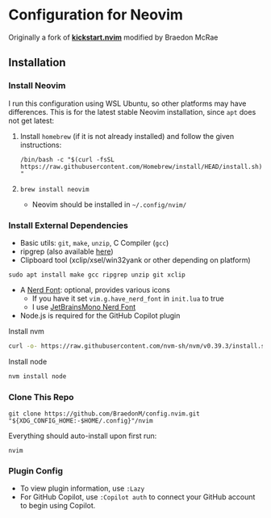 # Configuration for Neovim
Originally a fork of [**kickstart.nvim**](https://github.com/nvim-lua/kickstart.nvim) modified by Braedon McRae

## Installation

### Install Neovim

I run this configuration using WSL Ubuntu, so other platforms may have differences.
This is for the latest stable Neovim installation, since `apt` does not get latest:

1. Install `homebrew` (if it is not already installed) and follow the given instructions:

	`/bin/bash -c "$(curl -fsSL https://raw.githubusercontent.com/Homebrew/install/HEAD/install.sh)"`
3. `brew install neovim`

	- Neovim should be installed in `~/.config/nvim/`

### Install External Dependencies

- Basic utils: `git`, `make`, `unzip`, C Compiler (`gcc`)
- ripgrep (also available [here](https://github.com/BurntSushi/ripgrep#installation))
- Clipboard tool (xclip/xsel/win32yank or other depending on platform)
```
sudo apt install make gcc ripgrep unzip git xclip
```
- A [Nerd Font](https://www.nerdfonts.com/): optional, provides various icons
  - If you have it set `vim.g.have_nerd_font` in `init.lua` to true
  - I use [JetBrainsMono Nerd Font](https://github.com/ryanoasis/nerd-fonts/releases/download/v3.2.1/JetBrainsMono.zip)
- Node.js is required for the GitHub Copilot plugin

Install nvm
```bash
curl -o- https://raw.githubusercontent.com/nvm-sh/nvm/v0.39.3/install.sh | bash
```

Install node
```bash
nvm install node
```

### Clone This Repo

```
git clone https://github.com/BraedonM/config.nvim.git "${XDG_CONFIG_HOME:-$HOME/.config}"/nvim
```

Everything should auto-install upon first run:
```
nvim
```

### Plugin Config

- To view plugin information, use `:Lazy`
- For GitHub Copilot, use `:Copilot auth` to connect your GitHub account to begin using Copilot.
